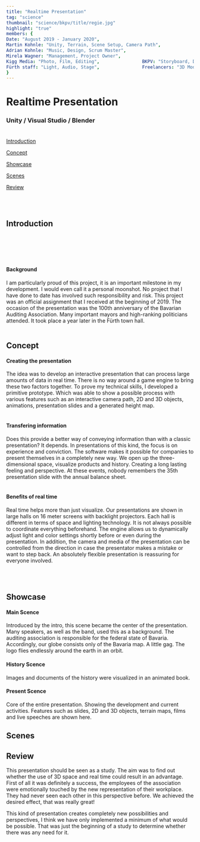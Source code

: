 ```yaml
---
title: "Realtime Presentation"
tag: "science"
thumbnail: "science/bkpv/title/regie.jpg"
highlight: "true"
members: {
Date: "August 2019 - January 2020",         
Martin Kohnle: "Unity, Terrain, Scene Setup, Camera Path",
Adrian Kohnle: "Music, Design, Scrum Master", 
Mirela Wagner: "Management, Project Owner", 
Kigg Media: "Photo, Film, Editing",                BKPV: "Storyboard, Documents", 
Fürth staff: "Light, Audio, Stage",                Freelancers: "3D Modelling"
}
---
```


# Realtime Presentation

### Unity / Visual Studio / Blender <br /> <br />

[Introduction](#introduction)

[Concept](#concept)

[Showcase](#showcase)

[Scenes](#scenes)

[Review](#review)


<br /> <br />

<image-loader height="overview_image_460" image="science/bkpv/intro"></image-loader>

## Introduction

<br /> 
<team :members="members"></team>

<br /> <br />

#### Background

I am particularly proud of this project, it is an important milestone in my development. I would even call it a personal moonshot.
No project that I have done to date has involved such responsibility and risk. This project was an official assignment
that I received at the beginning of 2019. The occasion of the presentation was the 100th anniversary of the Bavarian Auditing Association.
Many important mayors and high-ranking politicians attended.
It took place a year later in the Fürth town hall.<br /> <br />

<image-loader height="overview_image_460" image="science/bkpv/title"></image-loader>

## Concept

#### Creating the presentation

The idea was to develop an interactive presentation that can process large amounts of data in real time.
There is no way around a game engine to bring these two factors together.
To prove my technical skills, I developed a primitive prototype.
Which was able to show a possible process with various features such as an interactive
camera path, 2D and 3D objects, animations, presentation slides and a generated height map. <br /> <br />

#### Transfering information

Does this provide a better way of conveying information than with a classic presentation? It depends.
In presentations of this kind, the focus is on experience and conviction. The software makes
it possible for companies to present themselves in a completely new way. We open up the three-dimensional
space, visualize products and history. Creating a long lasting feeling and perspective. At these events,
nobody remembers the 35th presentation slide with the annual balance sheet. <br /> <br />

#### Benefits of real time

Real time helps more than just visualize. Our presentations are shown in large halls on 16 meter
screens with backlight projectors. Each hall is different in terms of space and lighting technology.
It is not always possible to coordinate everything beforehand. The engine allows us to
dynamically adjust light and color settings shortly before or even during the presentation.
In addition, the camera and media of the presentation can
be controlled from the direction in case the presentator makes a mistake or want to step back.
An absolutely flexible presentation is reassuring for everyone involved.

<br /> <br />

## Showcase

#### Main Scence

Introduced by the intro, this scene became the center of the presentation. Many speakers, as well as the band, used this as a background. The auditing association is responsible for the federal state of Bavaria. Accordingly, our globe consists only of the Bavaria map. A little gag.
The logo flies endlessly around the earth in an orbit.
<image-loader height="overview_image_460" image="science/bkpv/intro"></image-loader>

#### History Scence

Images and documents of the history were visualized in an animated book.
<image-loader height="overview_image_460" image="science/bkpv/history"></image-loader>

#### Present Scence

Core of the entire presentation. Showing the development and current activities.
Features such as slides, 2D and 3D objects, terrain maps, films and live speeches are shown here.
<image-loader height="overview_image_200" image="science/bkpv/present"></image-loader>

## Scenes

<image-loader height="overview_image_200" image="science/bkpv/scenes"></image-loader>

## Review

This presentation should be seen as a study. The aim was to find out whether the use of 3D space and real time could result in an advantage. First of all it was definitely a success, the employees of the association were emotionally touched by the new representation of their workplace. They had never seen each other in this perspective before. We achieved the desired effect, that was really great!

This kind of presentation creates completely new possibilities and perspectives, I think we have only implemented a minimum of what would be possible. That was just the beginning of a study to determine whether there was any need for it.
